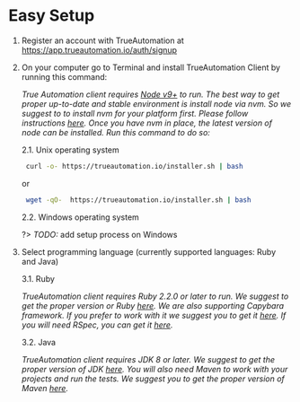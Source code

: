 # Easy Setup 

1. Register an account with TrueAutomation at https://app.trueautomation.io/auth/signup
2. On your computer go to Terminal and install TrueAutomation Client by running this command: 

    _True Automation client requires [Node v9+](https://nodejs.org/en/) to run. The best way to get proper up-to-date and stable environment is install node via nvm. 
    So we suggest to to install nvm for your platform first. Please follow instructions [here](https://github.com/creationix/nvm). 
    Once you have nvm in place, the latest version of node can be installed. Run this command to do so:_

    2.1. Unix operating system 
 
   ```bash
    curl -o- https://trueautomation.io/installer.sh | bash
   ```
   or 
   ```bash
    wget -qO-  https://trueautomation.io/installer.sh | bash
   ```
   
   2.2. Windows operating system
   
   ?> _TODO:_ add setup process on Windows
  
3. Select programming language (currently supported languages: Ruby and Java)

    3.1. Ruby
    
    _TrueAutomation client requires Ruby 2.2.0 or later to run. We suggest to get the proper version or Ruby [here](https://www.ruby-lang.org/en/documentation/installation/).
     We are also supporting Capybara framework. If you prefer to work with it we suggest you to get it [here](https://github.com/teamcapybara/capybara).
      If you will need RSpec, you can get it [here](http://rspec.info/documentation/)._
         
    3.2. Java
    
   _TrueAutomation client requires JDK 8 or later. We suggest to get the proper version of JDK [here](http://www.oracle.com/technetwork/java/javase/downloads/index.html).
    You will also need Maven to work with your projects and run the tests. We suggest you to get the proper version of Maven [here](https://maven.apache.org/install.html)._
    
    

   